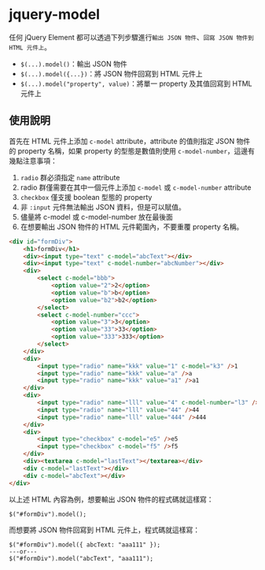 # jquery-model

任何 jQuery Element 都可以透過下列步驟進行`輸出 JSON 物件`、`回寫 JSON 物件到 HTML 元件上`。

- `$(...).model()`：輸出 JSON 物件
- `$(...).model({...})`：將 JSON 物件回寫到 HTML 元件上
- `$(...).model("property", value)`：將單一 property 及其值回寫到 HTML 元件上

## 使用說明

首先在 HTML 元件上添加 `c-model` attribute，attribute 的值則指定 JSON 物件的 property 名稱，如果 property 的型態是數值則使用 `c-model-number`，這邊有幾點注意事項：

1. `radio` 群必須指定 `name` attribute
2. radio 群僅需要在其中一個元件上添加 `c-model` 或 `c-model-number` attribute
3. `checkbox` 僅支援 boolean 型態的 property
4. 非 `:input` 元件無法輸出 JSON 資料，但是可以賦值。
5. 儘量將 c-model 或 c-model-number 放在最後面
6. 在想要輸出 JSON 物件的 HTML 元件範圍內，不要重覆 property 名稱。

```html
<div id="formDiv">
    <h1>formDiv</h1>
    <div><input type="text" c-model="abcText"></div>
    <div><input type="text" c-model-number="abcNumber"></div>
    <div>
        <select c-model="bbb">
            <option value="2">2</option>
            <option value="b">b</option>
            <option value="b2">b2</option>
        </select>
        <select c-model-number="ccc">
            <option value="3">3</option>
            <option value="33">33</option>
            <option value="333">333</option>
        </select>
    </div>
    <div>
        <input type="radio" name="kkk" value="1" c-model="k3" />1
        <input type="radio" name="kkk" value="a" />a
        <input type="radio" name="kkk" value="a1" />a1
    </div>
    <div>
        <input type="radio" name="lll" value="4" c-model-number="l3" />4
        <input type="radio" name="lll" value="44" />44
        <input type="radio" name="lll" value="444" />444
    </div>
    <div>
        <input type="checkbox" c-model="e5" />e5
        <input type="checkbox" c-model="f5" />f5
    </div>
    <div><textarea c-model="lastText"></textarea></div>
    <div c-model="lastText"></div>
    <div c-model="abcText"></div>
</div>
```

以上述 HTML 內容為例，想要輸出 JSON 物件的程式碼就這樣寫：

```
$("#formDiv").model();
```

而想要將 JSON 物件回寫到 HTML 元件上，程式碼就這樣寫：

```
$("#formDiv").model({ abcText: "aaa111" });
---or---
$("#formDiv").model("abcText", "aaa111");
```
